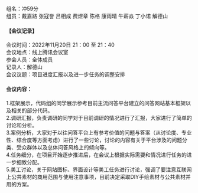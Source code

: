 组名：冲59分<br>
组员：戴嘉路 张寇誉 吕相成 费煜章 陈格 康雨晴 牛薪焱 丁小诺 解德山<br>

#### 【会议记录】
会议时间：2022年11月20日 21：00 至 21：40<br>
会议地点：线上腾讯会议室<br>
参会人员：全体成员<br>
记录人：解德山<br>
会议议题：项目进度汇报以及进一步任务的调整安排<br>

#### 会议内容：
1.框架展示，代码组的同学展示参考目前主流问答平台建立的问答网站基本框架以及相关的部分代码。<br>
2.调研汇报，负责调研的同学对于目前调研的情况进行了汇报，大家进行了简单的讨论和分析。<br>
3.案例分析，大家对于以往问答平台上有参考价值的问题与答案（从讨论度、专业性、综合度等方面考虑）进行了一些讨论，讨论的内容有关于平台涉及的问题分类、受众群体以及总体问答风格上的倾向等。<br>
4.任务细分，在项目开始逐步推进后，在会议上根据实际需要和情况进行任务的进一步细致分配。<br>
5.美工讨论，关于网站图标、界面设计等美工任务进行讨论，强调了要注意互联网上公共素材的商用范围与使用注意事项，目前决定采取DIY手绘素材与公共素材并用的方案。<br>
